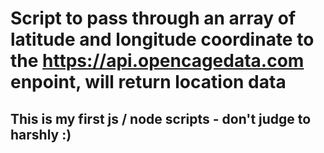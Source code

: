 # Script to pass through an array of latitude and longitude coordinate to the https://api.opencagedata.com enpoint, will return location data

## This is my first js / node scripts - don't judge to harshly :) 